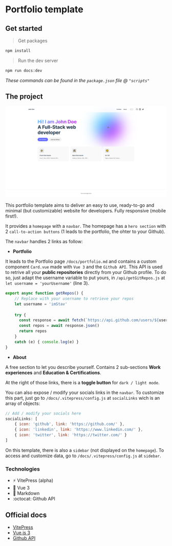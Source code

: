 # Portfolio template

## Get started

> Get packages

``` bash
npm install
```

> Run the dev server

``` bash
npm run docs:dev
```

*These commands can be found in the `package.json` file @ `"scripts"`*

## The project

<picture>
  <source media="(prefers-color-scheme: dark)" srcset="/docs/assets/portfolio-template_dark_preview.png">
  <img alt="Portfolio preview in light and dark color mode." src="/docs/assets/portfolio-template_light_preview.png">
</picture>

This portfolio template aims to deliver an easy to use, ready-to-go and minimal (but customizable) website for developers. Fully responsive (mobile first!).

It provides a `homepage` with a `navbar`. The homepage has a `hero section` with 2 `call-to-action buttons` (1 leads to the portfolio, the ohter to your Github).

The `navbar` handles 2 links as follow:

- **Portfolio**

It leads to the Portfolio page `/docs/portfolio.md` and contains a custom component `Card.vue` made with `Vue 3` and the `Github API`. This API is used to retrive all your **public repositories** directly from your Github profile. To do so, just adapt the username variable to put yours, in `/api/getGitRepos.js` at `let username = 'yourUsername'` (line 3).

``` js
export async function getRepos() {
    // Replace with your username to retrieve your repos
    let username = 'imStav'

    try {
      const response = await fetch(`https://api.github.com/users/${username}/repos`)
      const repos = await response.json()
      return repos
    } 
    catch (e) { console.log(e) }
}
```

- **About**

A free section to let you describe yourself. Contains 2 sub-sections **Work experiences** and **Education & Certifications**.

At the right of those links, there is a **toggle button** for `dark / light mode`.

You can also expose / modify your socials links in the `navbar`. To customize this part, just go to `/docs/.vitepress/config.js` at `socialLinks` wich is an array of objects:

``` js
// Add / modify your socials here
socialLinks: [
    { icon: 'github', link: 'https://github.com/' },
    { icon: 'linkedin', link: 'https://www.linkedin.com/' },
    { icon: 'twitter', link: 'https://twitter.com/' }
]
```

On this template, there is also a `sidebar` (not displayed on the `homepage`). To access and customize data, go to `/docs/.vitepress/config.js` at `sidebar`.

### Technologies

- ⚡ VitePress (alpha)
- 🔭 Vue 3
- 📝 Markdown
- :octocat: Github API


## Official docs

- [VitePress](https://vitepress.vuejs.org/)
- [Vue.js 3](https://vuejs.org/)
- [Github API](https://docs.github.com/en/developers)